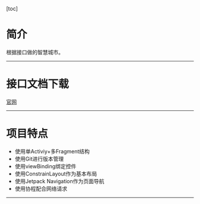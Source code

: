 [toc]

# 简介
根据接口做的智慧城市。
***

# 接口文档下载
[官网](http://124.93.196.45:10001/)
***

# 项目特点
* 使用单Activiy+多Fragment结构
* 使用Git进行版本管理
* 使用viewBinding绑定控件
* 使用ConstrainLayout作为基本布局
* 使用Jetpack Navigation作为页面导航
* 使用协程配合网络请求
***
